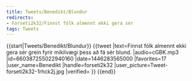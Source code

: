```yaml
---
title: Tweets/Benedikt/Blundur
redirects:
- Forseti2k32/Finnst fólk almennt ekki gera sér
tags: Tweets
---
```


{{start|Tweets/Benedikt/Blundur}}
{{tweet
|text=Finnst fólk almennt ekki gera sér grein fyrir mikilvægi þess að fá sér blund.
|audio=cGBK.mp3
|id=660387255022940160
|date=1446283565000
|favorites=17
|user_name=Benedikt
|handle=forseti2k32
|user_picture=Tweet-forseti2k32-1rhck2j.jpg
|verified=
}}
{{end}}<noinclude>

</noinclude>